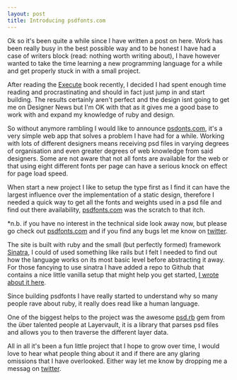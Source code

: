 ```yaml
---
layout: post
title: Introducing psdfonts.com
---
```


Ok so it's been quite a while since I have written a post on here. Work has been really busy in the best possible way and to be honest I have had a case of writers block (read: nothing worth writing about), I have however wanted to take the time learning a new programming language for a while and get properly stuck in with a small project.

 After reading the [Execute](http://executebook.com) book recently, I decided I had spent enough time reading and procrastinating and should in fact just jump in and start building. The results certainly aren't perfect and the design isnt going to get me on Designer News but I'm OK with that as it gives me a good base to work with and expand my knowledge of ruby and design.

So without anymore rambling I would like to announce [psdonts.com](http://psdfonts.com), it's a very simple web app that solves a problem I have had for a while. Working with lots of different designers means receiving psd files in varying degrees of organisation and even greater degrees of web knowledge from said designers. Some are not aware that not all fonts are available for the web or that using eight different fonts per page can have a serious knock on effect for page load speed.

When start a new project I like to setup the type first as I find it can have the largest influence over the implementation of a static design, therefore I needed a quick way to get all the fonts and weights used in a psd file and find out there availability, [psdfonts.com](http://psdfonts.com) was the scratch to that itch.

*n.b. if you have no interest in the technical side look away now, but please go check out [psdfonts.com](http://psdfonts.com) and if you find any bugs let me know on [twitter](http://twitter.com/samjbmason).

The site is built with ruby and the small (but perfectly formed) framework [Sinatra](http://www.sinatrarb.com/), I could of used something like rails but I felt I needed to find out how the language works on its most basic level before abstracting it away. For those fancying to use sinatra I have added a repo to Github that contains a nice little vanilla setup that might help you get started, [I wrote about it here](http://maison.io/blog/sinatra-starter).

Since building psdfonts I have really started to understand why so many people rave about ruby, it really does read like a human language.

One of the biggest helps to the project was the awesome [psd.rb](http://cosmos.layervault.com/psdrb.html) gem from the über talented people at Layervault, it is a library that parses psd files and allows you to then traverse the different layer data.

All in all it's been a fun little project that I hope to grow over time, I would love to hear what people thing about it and if there are any glaring omissions that I have overlooked. Either way let me know by dropping me a messag on [twitter](http://twitter.com/samjbmason).